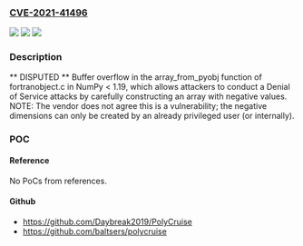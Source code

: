 ### [CVE-2021-41496](https://cve.mitre.org/cgi-bin/cvename.cgi?name=CVE-2021-41496)
![](https://img.shields.io/static/v1?label=Product&message=n%2Fa&color=blue)
![](https://img.shields.io/static/v1?label=Version&message=n%2Fa&color=blue)
![](https://img.shields.io/static/v1?label=Vulnerability&message=n%2Fa&color=brighgreen)

### Description

** DISPUTED ** Buffer overflow in the array_from_pyobj function of fortranobject.c in NumPy < 1.19, which allows attackers to conduct a Denial of Service attacks by carefully constructing an array with negative values. NOTE: The vendor does not agree this is a vulnerability; the negative dimensions can only be created by an already privileged user (or internally).

### POC

#### Reference
No PoCs from references.

#### Github
- https://github.com/Daybreak2019/PolyCruise
- https://github.com/baltsers/polycruise

